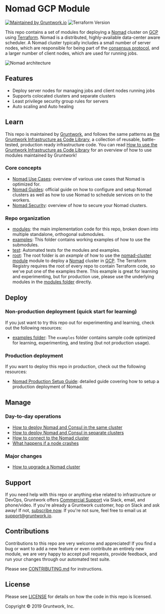 <!--
:type: service
:name: HashiCorp Nomad
:description: Deploy a Nomad cluster. Supports automatic bootstrapping, discovery of Consul servers, automatic recovery of failed servers.
:icon: /_docs/nomad-icon.png
:category: docker-orchestration
:cloud: gcp
:tags: docker, orchestration, containers
:license: gruntwork
:built-with: terraform, bash
-->

# Nomad GCP Module

[![Maintained by Gruntwork.io](https://img.shields.io/badge/maintained%20by-gruntwork.io-%235849a6.svg)](https://gruntwork.io/?ref=repo_google_nomad)
![Terraform Version](https://img.shields.io/badge/tf-%3E%3D0.12.0-blue.svg)

This repo contains a set of modules for deploying a [Nomad](https://www.nomadproject.io/) cluster on
[GCP](https://cloud.google.com/) using [Terraform](https://www.terraform.io/). Nomad is a distributed, highly-available
data-center aware scheduler. A Nomad cluster typically includes a small number of server nodes, which are responsible
for being part of the [consensus protocol](https://www.nomadproject.io/docs/internals/consensus.html), and a larger
number of client nodes, which are used for running jobs.

![Nomad architecture](https://raw.githubusercontent.com/hashicorp/terraform-google-nomad/master/_docs/architecture.png)




## Features

* Deploy server nodes for managing jobs and client nodes running jobs
* Supports colocated clusters and separate clusters
* Least privilege security group rules for servers
* Auto scaling and Auto healing




## Learn

This repo is maintained by [Gruntwork](https://www.gruntwork.io), and follows the same patterns as [the Gruntwork
Infrastructure as Code Library](https://gruntwork.io/infrastructure-as-code-library/), a collection of reusable,
battle-tested, production ready infrastructure code. You can read [How to use the Gruntwork Infrastructure as Code
Library](https://gruntwork.io/guides/foundations/how-to-use-gruntwork-infrastructure-as-code-library/) for an overview
of how to use modules maintained by Gruntwork!

### Core concepts

* [Nomad Use Cases](https://www.nomadproject.io/intro/use-cases.html): overview of various use cases that Nomad is
  optimized for.
* [Nomad Guides](https://www.nomadproject.io/guides/index.html): official guide on how to configure and setup Nomad
  clusters as well as how to use Nomad to schedule services on to the workers.
* [Nomad Security](https://github.com/hashicorp/terraform-google-nomad/tree/master/modules/nomad-cluster#security): overview of how to secure your Nomad clusters.

### Repo organization

* [modules](https://github.com/hashicorp/terraform-google-nomad/tree/master/modules): the main implementation code for this repo, broken down into multiple standalone, orthogonal submodules.
* [examples](https://github.com/hashicorp/terraform-google-nomad/tree/master/examples): This folder contains working examples of how to use the submodules.
* [test](https://github.com/hashicorp/terraform-google-nomad/tree/master/test): Automated tests for the modules and examples.
* [root](https://github.com/hashicorp/terraform-google-nomad/tree/master): The root folder is *an example* of how to use the [nomad-cluster module](https://github.com/hashicorp/terraform-google-nomad/tree/master/modules/nomad-cluster) module to deploy a [Nomad](https://www.nomadproject.io/) cluster in [GCP](https://cloud.google.com/). The Terraform Registry requires the root of every repo to contain Terraform code, so we've put one of the examples there. This example is great for learning and experimenting, but for production use, please use the underlying modules in the [modules folder](https://github.com/hashicorp/terraform-google-nomad/tree/master/modules) directly.






## Deploy

### Non-production deployment (quick start for learning)

If you just want to try this repo out for experimenting and learning, check out the following resources:

* [examples folder](https://github.com/hashicorp/terraform-google-nomad/tree/master/examples): The `examples` folder contains sample code optimized for learning, experimenting, and testing (but not production usage).

### Production deployment

If you want to deploy this repo in production, check out the following resources:

* [Nomad Production Setup Guide](https://www.nomadproject.io/guides/install/production/index.html):
  detailed guide covering how to setup a production deployment of Nomad.



## Manage

### Day-to-day operations

* [How to deploy Nomad and Consul in the same
  cluster](https://github.com/hashicorp/terraform-google-nomad/tree/master/core-concepts.md#deploy-nomad-and-consul-in-the-same-cluster)
* [How to deploy Nomad and Consul in separate
  clusters](https://github.com/hashicorp/terraform-google-nomad/tree/master/core-concepts.md#deploy-nomad-and-consul-in-separate-clusters)
* [How to connect to the Nomad cluster](https://github.com/hashicorp/terraform-google-nomad/tree/master/modules/nomad-cluster/README.md#how-do-you-connect-to-the-nomad-cluster)
* [What happens if a node crashes](https://github.com/hashicorp/terraform-google-nomad/tree/master/modules/nomad-cluster/README.md#what-happens-if-a-node-crashes)

### Major changes

* [How to upgrade a Nomad cluster](https://github.com/hashicorp/terraform-google-nomad/tree/master/modules/nomad-cluster/README.md#how-do-you-roll-out-updates)




## Support

If you need help with this repo or anything else related to infrastructure or DevOps, Gruntwork offers [Commercial Support](https://gruntwork.io/support/) via Slack, email, and phone/video. If you're already a Gruntwork customer, hop on Slack and ask away! If not, [subscribe now](https://www.gruntwork.io/pricing/). If you're not sure, feel free to email us at [support@gruntwork.io](mailto:support@gruntwork.io).




## Contributions

Contributions to this repo are very welcome and appreciated! If you find a bug or want to add a new feature or even contribute an entirely new module, we are very happy to accept pull requests, provide feedback, and run your changes through our automated test suite.

Please see [CONTRIBUTING.md](https://github.com/hashicorp/terraform-aws-nomad/tree/master/CONTRIBUTING.md) for instructions.




## License

Please see [LICENSE](https://github.com/hashicorp/terraform-aws-nomad/tree/master/LICENSE) for details on how the code in this repo is licensed.


Copyright &copy; 2019 Gruntwork, Inc.
